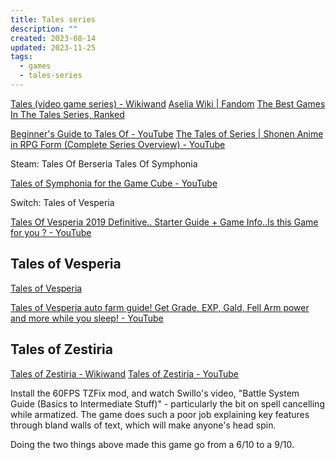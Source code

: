 ```yaml
---
title: Tales series
description: ""
created: 2023-08-14
updated: 2023-11-25
tags:
  - games
  - tales-series
---
```


[Tales (video game series) - Wikiwand](<https://www.wikiwand.com/en/Tales_(video_game_series)>)
[Aselia Wiki | Fandom](https://aselia.fandom.com/wiki/Main_Page)
[The Best Games In The Tales Series, Ranked](https://www.thegamer.com/best-tales-games-ranked/)

[Beginner's Guide to Tales Of - YouTube](https://www.youtube.com/watch?v=SZuT9wbpzQo)
[The Tales of Series | Shonen Anime in RPG Form (Complete Series Overview) - YouTube](https://www.youtube.com/watch?v=gP9nd5KSpRU)

Steam:
Tales Of Berseria
Tales Of Symphonia

[Tales of Symphonia for the Game Cube - YouTube](https://www.youtube.com/playlist?list=PLcJeZQ2AGVnW83F7y7njwv7DrlFw5orGt)

Switch:
Tales of Vesperia

[Tales Of Vesperia 2019 Definitive.. Starter Guide + Game Info..Is this Game for you ? - YouTube](https://www.youtube.com/watch?v=nz6LYzxCO98)

## Tales of Vesperia

[Tales of Vesperia](https://hyouta.com/vesperia/?version=pc&locale=eng)

[Tales of Vesperia auto farm guide! Get Grade, EXP, Gald, Fell Arm power and more while you sleep! - YouTube](https://www.youtube.com/watch?v=GBWgstFksDA)

## Tales of Zestiria

[Tales of Zestiria - Wikiwand](https://www.wikiwand.com/en/Tales_of_Zestiria)
[Tales of Zestiria - YouTube](https://www.youtube.com/playlist?list=PLcJeZQ2AGVnVeOx8ZYiGzpfRp0BG6UHbE)

Install the 60FPS TZFix mod, and watch Swillo's video, "Battle System Guide (Basics to Intermediate Stuff)" - particularly the bit on spell cancelling while armatized. The game does such a poor job explaining key features through bland walls of text, which will make anyone's head spin.

Doing the two things above made this game go from a 6/10 to a 9/10.
